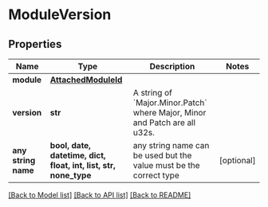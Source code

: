 # ModuleVersion


## Properties
Name | Type | Description | Notes
------------ | ------------- | ------------- | -------------
**module** | [**AttachedModuleId**](AttachedModuleId.md) |  | 
**version** | **str** | A string of &#x60;Major.Minor.Patch&#x60; where Major, Minor and Patch are all u32s. | 
**any string name** | **bool, date, datetime, dict, float, int, list, str, none_type** | any string name can be used but the value must be the correct type | [optional]

[[Back to Model list]](../README.md#documentation-for-models) [[Back to API list]](../README.md#documentation-for-api-endpoints) [[Back to README]](../README.md)


